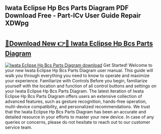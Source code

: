 ## Iwata Eclipse Hp Bcs Parts Diagram PDF Download Free - Part-ICv User Guide Repair XDWpg

# <h2><a href="http://dflzakc.blite.top/?on=Iwata+Eclipse+Hp+Bcs+Parts+Diagram">🔗Download New 👉🔴 Iwata Eclipse Hp Bcs Parts Diagram</a></h2>

[![Iwata Eclipse Hp Bcs Parts Diagram download](https://i.imgur.com/lujVjoI.png)](http://dflzakc.blite.top/?on=Iwata+Eclipse+Hp+Bcs+Parts+Diagram)
Get Started! Welcome to your new Iwata Eclipse Hp Bcs Parts Diagram user manual. This guide will walk you through everything you need to know to operate and maximize your experience. Familiarize with Controls Before you begin, familiarize yourself with the location and function of all control buttons and settings on your Iwata Eclipse Hp Bcs Parts Diagram. The latest iteration of Iwata Eclipse Hp Bcs Parts Diagram offers users an extensive collection of advanced features, such as gesture recognition, hands-free operation, multi-device compatibility, and personalized recommendations. We trust that the Iwata Eclipse Hp Bcs Parts Diagram has been an accurate and detailed resource in your efforts to master your new device. In case of any queries or concerns, please do not hesitate to reach out to our customer service team.
